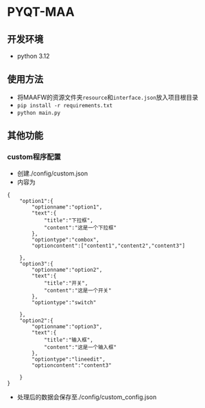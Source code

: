 # PYQT-MAA

## 开发环境
- python 3.12

## 使用方法
- 将MAAFW的资源文件夹```resource```和```interface.json```放入项目根目录
- ```pip install -r requirements.txt```
- ```python main.py```

## 其他功能
### custom程序配置
- 创建./config/custom.json
- 内容为
```
{
    "option1":{
        "optionname":"option1",
        "text":{
            "title":"下拉框",
            "content":"这是一个下拉框"
        },
        "optiontype":"combox",
        "optioncontent":["content1","content2","content3"]
            
    },
    "option3":{
        "optionname":"option2",
        "text":{
            "title":"开关",
            "content":"这是一个开关"
        },
        "optiontype":"switch"
            
    },
    "option2":{
        "optionname":"option3",
        "text":{
            "title":"输入框",
            "content":"这是一个输入框"
        },
        "optiontype":"lineedit",
        "optioncontent":"content3"
            
    }
}
```
- 处理后的数据会保存至./config/custom_config.json
